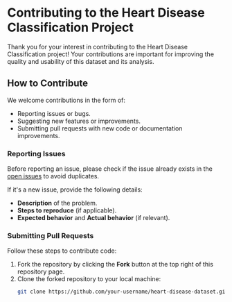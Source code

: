 # Contributing to the Heart Disease Classification Project

Thank you for your interest in contributing to the Heart Disease Classification project! Your contributions are important for improving the quality and usability of this dataset and its analysis.

## How to Contribute

We welcome contributions in the form of:
- Reporting issues or bugs.
- Suggesting new features or improvements.
- Submitting pull requests with new code or documentation improvements.

### Reporting Issues
Before reporting an issue, please check if the issue already exists in the [open issues](https://github.com/your-repo-name/issues) to avoid duplicates.

If it's a new issue, provide the following details:
- **Description** of the problem.
- **Steps to reproduce** (if applicable).
- **Expected behavior** and **Actual behavior** (if relevant).

### Submitting Pull Requests
Follow these steps to contribute code:
1. Fork the repository by clicking the **Fork** button at the top right of this repository page.
2. Clone the forked repository to your local machine:
   ```bash
   git clone https://github.com/your-username/heart-disease-dataset.git